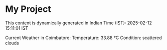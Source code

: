 # My Project

This content is dynamically generated in Indian Time (IST): 2025-02-12 15:11:01 IST


Current Weather in Coimbatore:
Temperature: 33.88 °C
Condition: scattered clouds
